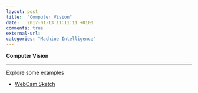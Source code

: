 ```yaml
---
layout: post
title:  "Computer Vision"
date:   2017-01-13 11:11:11 +0100
comments: true
external-url:
categories: "Machine Intelligence"
---
```


**Computer Vision**

---


Explore some examples 


* [WebCam Sketch](https://github.com/NelsonBilber/cv.webcamsketch) <br/>
	